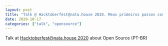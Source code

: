 ```yaml
---
layout: post
title: "Talk @ Hacktoberfest@nata.house 2020. Meus primeiros passos como mantenedora de um projeto open-source"
date: 2020-10-17
categories: ["talk", "opensource"]
---
```


Talk at [Hacktoberfest@nata.house 2020](https://www.instagram.com/stories/highlights/17972074930323670/) about Open Source (PT-BR)

<script async class="speakerdeck-embed" data-id="b4ceb7ac89cd47b3846c3102e8a42d93" data-ratio="1.77777777777778" src="//speakerdeck.com/assets/embed.js"></script>
